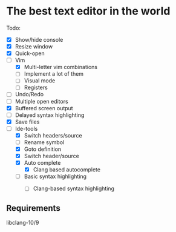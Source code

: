 The best text editor in the world
======================================

Todo:
- [x] Show/hide console
- [x] Resize window
- [x] Quick-open
- [ ] Vim
  - [x] Multi-letter vim combinations
  - [ ] Implement a lot of them
  - [ ] Visual mode
  - [ ] Registers
- [ ] Undo/Redo
- [ ] Multiple open editors
- [x] Buffered screen output
- [ ] Delayed syntax highlighting
- [x] Save files
- [ ] Ide-tools
  - [x] Switch headers/source
  - [ ] Rename symbol
  - [x] Goto definition
  - [x] Switch header/source
  - [x] Auto complete
    - [x] Clang based autocomplete
  - [ ] Basic syntax highlighting
    - [ ] Clang-based syntax highlighting


Requirements
-------------------------------
  
libclang-10/9
